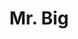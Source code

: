 ---
title: "Mr. Big"
summary: "Hard Rock band from Los Angeles, California , formed in 1988. **For the 70s UK rock band with the song 'Romeo', please use .**"
image: "mr-big.jpg"
apple_music_artist_url: "https://music.apple.com/gb/artist/mr-big/157174"
---